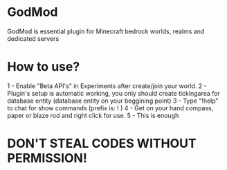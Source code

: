 # GodMod
GodMod is essential plugin for Minecraft bedrock worlds, realms and dedicated servers 

# How to use?
1 - Enable "Beta API's" in Experiments after create/join your world. 
2 - Plugin's setup is automatic working, you only should create tickingarea for database entity (database entity on your beggining point)
3 - Type "!help" to chat for show commands (prefix is: ! )
4 - Get on your hand compass, paper or blaze rod and right click for use.
5 - This is enough

# DON'T STEAL CODES WITHOUT PERMISSION!
